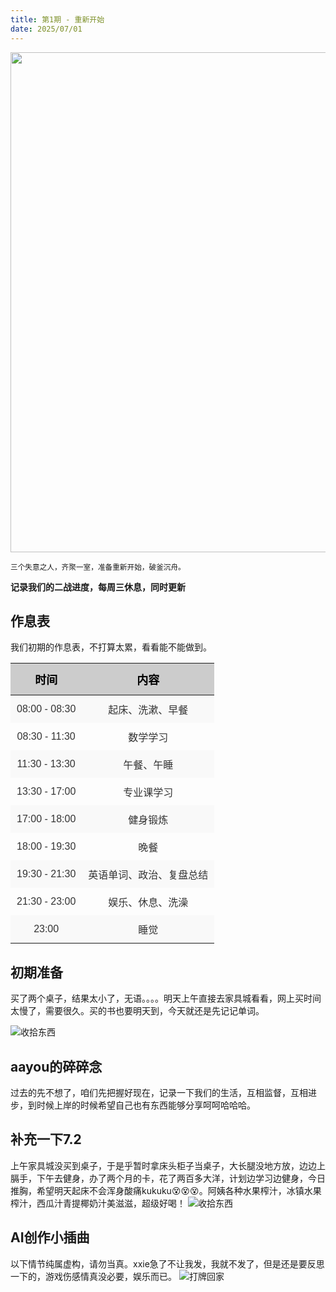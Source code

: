 ```yaml
---
title: 第1期 - 重新开始
date: 2025/07/01
---
```


<img src="https://cdn.jsdelivr.net/gh/ayou001/pic-bed/上岸.jpg" width="800" />

<small>三个失意之人，齐聚一室，准备重新开始，破釜沉舟。</small>

**记录我们的二战进度，每周三休息，同时更新**

## 作息表

我们初期的作息表，不打算太累，看看能不能做到。

<table style="
  width: 100%;
  border-collapse: collapse;
  font-family: '微软雅黑', sans-serif;
  font-size: 16px;
  color: #333;">
  <thead>
    <tr style="background-color: #CCCCCC; color: #000;">
      <th style="
        text-align: center;
        padding: 12px;
        font-size: 18px;
        font-weight: bold;">
        时间
      </th>
      <th style="
        text-align: center;
        padding: 12px;
        font-size: 18px;
        font-weight: bold;">
        内容
      </th>
    </tr>
  </thead>
  <tbody>
    <tr style="background-color: #f9f9f9;">
      <td style="text-align: center; padding: 10px;">08:00 - 08:30</td>
      <td style="text-align: center; padding: 10px;">起床、洗漱、早餐</td>
    </tr>
    <tr>
      <td style="text-align: center; padding: 10px;">08:30 - 11:30</td>
      <td style="text-align: center; padding: 10px;">数学学习</td>
    </tr>
    <tr style="background-color: #f9f9f9;">
      <td style="text-align: center; padding: 10px;">11:30 - 13:30</td>
      <td style="text-align: center; padding: 10px;">午餐、午睡</td>
    </tr>
    <tr>
      <td style="text-align: center; padding: 10px;">13:30 - 17:00</td>
      <td style="text-align: center; padding: 10px;">专业课学习</td>
    </tr>
    <tr style="background-color: #f9f9f9;">
      <td style="text-align: center; padding: 10px;">17:00 - 18:00</td>
      <td style="text-align: center; padding: 10px;">健身锻炼</td>
    </tr>
    <tr>
      <td style="text-align: center; padding: 10px;">18:00 - 19:30</td>
      <td style="text-align: center; padding: 10px;">晚餐</td>
    </tr>
    <tr style="background-color: #f9f9f9;">
      <td style="text-align: center; padding: 10px;">19:30 - 21:30</td>
      <td style="text-align: center; padding: 10px;">英语单词、政治、复盘总结</td>
    </tr>
    <tr>
      <td style="text-align: center; padding: 10px;">21:30 - 23:00</td>
      <td style="text-align: center; padding: 10px;">娱乐、休息、洗澡</td>
    </tr>
    <tr style="background-color: #f9f9f9;">
      <td style="text-align: center; padding: 10px;">23:00</td>
      <td style="text-align: center; padding: 10px;">睡觉</td>
    </tr>
  </tbody>
</table>

## 初期准备

买了两个桌子，结果太小了，无语。。。。明天上午直接去家具城看看，网上买时间太慢了，需要很久。买的书也要明天到，今天就还是先记记单词。

![收拾东西](https://cdn.jsdelivr.net/gh/ayou001/pic-bed/001.jpg)

## aayou的碎碎念

过去的先不想了，咱们先把握好现在，记录一下我们的生活，互相监督，互相进步，到时候上岸的时候希望自己也有东西能够分享呵呵哈哈哈。

## 补充一下7.2

上午家具城没买到桌子，于是乎暂时拿床头柜子当桌子，大长腿没地方放，边边上膈手，下午去健身，办了两个月的卡，花了两百多大洋，计划边学习边健身，今日推胸，希望明天起床不会浑身酸痛kukuku😵😵😵。阿姨各种水果榨汁，冰镇水果榨汁，西瓜汁青提椰奶汁美滋滋，超级好喝！
![收拾东西](https://cdn.jsdelivr.net/gh/ayou001/pic-bed/009.jpg)

## AI创作小插曲

以下情节纯属虚构，请勿当真。xxie急了不让我发，我就不发了，但是还是要反思一下的，游戏伤感情真没必要，娱乐而已。
![打牌回家](https://cdn.jsdelivr.net/gh/ayou001/pic-bed/002.jpg)

<!-- 台灯在书桌投下的光晕里，我刚在物理习题册上解完一道力学难题，谢灵的电话就带着夏夜特有的热燥闯了进来。“最后一晚了，出来搓几圈？” 他的声音裹着电流的沙沙声，像颗投入平静湖面的石子，瞬间搅乱了我按部就班的夜晚。
穿好鞋下楼时，晚风正卷着槐树叶的清香掠过街角。我们三个并排走在人行道上，影子被路灯切成一段段的，时而交叠时而分开。十多分钟的路程，话题从谢灵明天要带的行李，聊到哪家卤味摊的鸭脖子最够味，脚步却始终朝着那家亮着 “自助麻将” 灯箱的小店。推开门的瞬间，空调的冷风混着牌纸特有的油墨香扑面而来，包厢里的自动洗牌机正发出规律的嗡鸣，像在为这场告别宴预热。
牌局开局的气氛像杯加了冰的橘子汽水，清爽又带点微醺的甜。谢灵总爱用指关节敲着牌桌唱跑调的老歌，谢宇摸牌前总习惯对着牌堆吹口气，仿佛这样就能摸到想要的牌。我摸着手里渐渐成型的条子，指尖能感受到牌面凹凸的纹路，对面的谢灵已经暗杠了三张，隔壁家的碰碰胡也只差最后一步，整个牌桌像拉满的弓弦，就等着谁先放出那决定性的一箭。
谢宇突然推倒牌的动作，像根针猝不及防地刺破了紧绷的空气。“胡了！” 他脸上刚绽开的得意，在我们看清那副勉强凑数的小屁胡时，瞬间僵成了尴尬的褶皱。谢灵 “啪” 地把手里的牌拍在桌上，嗓门陡然拔高：“谢宇你这叫胡？明摆着看我们三家要自摸，故意来搅局是吧？” 他的话像连珠炮似的砸过来，谢宇的脸一点点涨红，从耳根蔓延到脸颊，手指在牌沿上反复摩挲，想辩解又不知从何说起，肩膀在数落声里一点点垮下去，像被雨打蔫的向日葵。我倒觉得没什么，牌桌上的玩笑本就该带着点锋芒，顺手递给他一颗水果糖：“没事，下把赢回来就是。”
可这颗糖没能压下牌局里悄然滋生的火气。下一局我的全中已经凑得七七八八，指尖刚触到那张关键的红五，谢宇那边就传来了牌落的轻响。“全球人…… 胡全中。” 他的声音里带着点说不清的别扭，眼神瞟过我的牌又慌忙移开，“这把钱我不要了，上把…… 上把把你牌搞没了。”
这话像根冰锥猛地扎在我心上。上把的诈胡已经按规矩清了账，此刻这种施舍般的 “补偿”，反倒像在说我输不起似的。牌桌上的规矩本就是铁打的秤，赢要赢得堂堂正正，输也要输得明明白白。我捏着牌的手猛地收紧，骨节泛白：“凭什么不要？规矩就是规矩，上把的账已经清了，这把该怎么来就怎么来！” 那时我满脑子都是被轻视的恼怒，压根没注意到谢宇攥得发白的指节，和他眼里翻涌的委屈。
“算了，不打了。” 这句话刚出口，谢宇猛地站起来，椅子腿在地板上划出刺耳的尖叫。他抓起面前的牌狠狠砸在桌上，麻将像受惊的鸟雀四散飞溅，“你以为我没脾气是吗？” 带着哭腔的吼声撞在包厢的玻璃上，他转身冲出包厢，门被甩得 “砰” 一声响，震得墙上的挂钟都晃了晃。
谢灵叹了口气，起身追了出去，临走前回头看了我一眼：“他还是个小孩，别跟他计较。” 包厢里只剩下我和散落的牌，自动洗牌机还在空转，发出单调的嗡鸣，窗外的路灯透过玻璃照进来，在牌上投下细碎的光斑，像谁没擦干的泪痕。
没过多久，走廊里传来拖沓的脚步声。谢灵推着谢宇进来，谢宇低着头，额前的碎发遮住了眼睛，走到沙发边坐下时，肩膀突然一抽一抽的，眼泪毫无预兆地砸在深蓝色的沙发套上，洇出一小片深色的湿痕。“对不起……” 他的声音闷在膝盖里，带着浓浓的鼻音，眼眶红得像熟透的樱桃。谢灵拍着他的背，指了指墙上的计时器：“别浪费钱，打完这局再走，老板还等着收台费呢。”
重新码牌时，谢宇的手指还在微微发颤，摸牌时总要用袖子偷偷擦眼角。谢灵故意把骰子扔得格外响，嘴里念叨着 “转转运”，我在他摸错牌时轻轻提醒一声。自动洗牌机转得平稳，把刚才的不快都卷成了牌堆里的碎屑，直到最后一张牌落下，谢灵笑着把筹码塞进我们手里：“走了，明天我可就不在咯。”
走在回家的路上，晚风比来时凉了些，路灯把我们的影子拉得很长。谢宇突然停下脚步，小声说：“刚才…… 对不起啊。” 我踢给他一颗小石子：“下次打牌不许耍赖。” 他弯腰捡起石子，用力往远处一扔，像扔掉了刚才所有的别扭。
夜色渐深，蝉鸣依旧，却比来时听着顺耳多了。
-->
